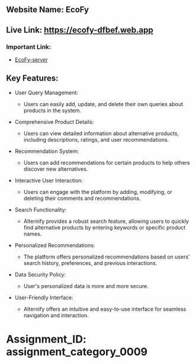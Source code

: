 ## Website Name: EcoFy

## Live Link: https://ecofy-dfbef.web.app

### Important Link:
- [EcoFy-server](https://github.com/Zakaria-24/EcoFy-server)

## Key Features:
- User Query Management: 
    * Users can easily add, update, and delete their own queries about products in the system.

- Comprehensive Product Details: 
    * Users can view detailed information about alternative products, including descriptions, ratings, and user recommendations.

- Recommendation System: 
    * Users can add recommendations for certain products to help others discover new alternatives.

- Interactive User Interaction: 
    * Users can engage with the platform by adding, modifying, or deleting their comments and recommendations.

- Search Functionality: 
    * Alternify provides a robust search feature, allowing users to quickly find alternative products by entering keywords or specific product names.

- Personalized Recommendations: 
    * The platform offers personalized recommendations based on users' search history, preferences, and previous interactions.

- Data Security Policy: 
    * User's personalized data is more and more secure.

- User-Friendly Interface: 
    * Alternify offers an intuitive and easy-to-use interface for seamless navigation and interaction.

# Assignment_ID: assignment_category_0009 
